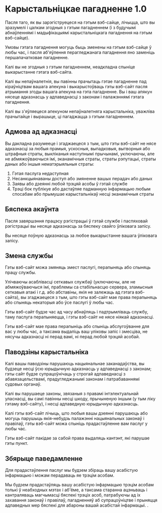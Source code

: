 # Карыстальніцкае пагадненне 1.0

Пасля таго, як вы зарэгіструецеся на гэтым вэб-сайце, лічыцца, што вы зразумелі і цалкам згодныя з гэтым пагадненнем (і з будучымі абнаўленнямі і мадыфікацыямі карыстальніцкага пагаднення на гэтым вэб-сайце).

Умовы гэтага пагаднення могуць быць зменены на гэтым вэб-сайце ў любы час, і пасля аб'яўлення перагледжанага пагаднення яно заменіць першапачатковае пагадненне.

Калі вы не згодныя з гэтым пагадненнем, неадкладна спыніце выкарыстанне гэтага вэб-сайта.

Калі вы непаўналетнія, вы павінны прачытаць гэтае пагадненне пад кіраўніцтвам вашага апекуна і выкарыстоўваць гэты вэб-сайт пасля атрымання згоды вашага апекуна на гэта пагадненне. Вы і ваш апякун нясеце адказнасць у адпаведнасці з законам і палажэннямі гэтага пагаднення.

Калі вы з'яўляецеся апекуном непаўналетняга карыстальніка, уважліва прачытайце і вырашыце, ці пагаджацца з гэтым пагадненнем.

## Адмова ад адказнасці

Вы дакладна разумееце і згаджаецеся з тым, што гэты вэб-сайт не нясе адказнасці за любыя прамыя, ускосныя, выпадковыя, вытворныя або штрафныя страты, выкліканыя наступнымі прычынамі, уключаючы, але не абмяжоўваючыся імі, эканамічныя страты, страты рэпутацыі, страты даных або іншыя нематэрыяльныя страты:

1. Гэтая паслуга недаступная
1. Несанкцыянаваны доступ або змяненне вашых перадач або даных
1. Заявы або дзеянні любой трэцяй асобы ў гэтай службе
1. Трэці бок публікуе або дастаўляе падманную інфармацыю любым спосабам або прымушае карыстальнікаў несці эканамічныя страты

## Бяспека акаўнта

Пасля завяршэння працэсу рэгістрацыі ў гэтай службе і паспяховай рэгістрацыі вы несяце адказнасць за бяспеку свайго ўліковага запісу.

Вы несяце поўную адказнасць за любое выкарыстанне вашага ўліковага запісу.

## Змена службы

Гэты вэб-сайт можа змяняць змест паслугі, перапыняць або спыняць працу службы.

Улічваючы асаблівасці сеткавых службаў (уключаючы, але не абмяжоўваючыся імі, праблемы са стабільнасцю сервера, зламысныя сеткавыя атакі і г.д. або абставіны, якія не залежаць ад гэтага вэб-сайта), вы згаджаецеся з тым, што гэты вэб-сайт мае права перапыняць або спыняць некаторыя або ўсе паслугі ў любы час.

Гэты вэб-сайт будзе час ад часу абнаўляць і падтрымліваць службу, таму паслуга перапыняецца, і гэты вэб-сайт не нясе ніякай адказнасці.

Гэты вэб-сайт мае права перапыніць або спыніць абслугоўванне для вас у любы час, а таксама выдаліць ваш уліковы запіс і змесціва, не нясучы адказнасці ні перад вамі, ні перад любой трэцяй асобай.

## Паводзіны карыстальніка

Калі вашы паводзіны парушаюць нацыянальнае заканадаўства, вы будзеце несці ўсю юрыдычную адказнасць у адпаведнасці з законам; гэты сайт будзе супрацоўнічаць у строгай адпаведнасці з абавязацельствамі, прадугледжанымі законам і патрабаваннямі судовых органаў.

Калі вы парушаеце законы, звязаныя з правамі інтэлектуальнай уласнасці, вы самі павінны несці шкоду, прычыненую іншым (у тым ліку гэтаму вэб-сайту), і несці адпаведную юрыдычную адказнасць.

Калі гэты вэб-сайт лічыць, што любыя вашы дзеянні парушаюць або могуць парушыць якія-небудзь палажэнні нацыянальных законаў і правілаў, гэты вэб-сайт можа спыніць прадастаўленне вам паслуг у любы час.

Гэты вэб-сайт пакідае за сабой права выдаляць кантэнт, які парушае гэты пункт.

## Збярыце паведамленне

Для прадастаўлення паслуг мы будзем збіраць вашу асабістую інфармацыю і можам перадаваць яе трэцім асобам.

Мы будзем прадастаўляць вашу асабістую інфармацыю трэцім асобам толькі ў неабходных мэтах і аб'ёме, а таксама старанна ацэньваць і кантраляваць магчымасці бяспекі трэціх асоб, патрабуючы ад іх захавання законаў і правілаў, пагадненняў аб супрацоўніцтве і прыняцця адпаведных мер бяспекі для абароны вашай асабістай інфармацыі. .

